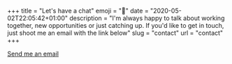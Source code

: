 +++
title = "Let's have a chat"
emoji = "🤙"
date = "2020-05-02T22:05:42+01:00"
description = "I'm always happy to talk about working together, new opportunities or just catching up. If you'd like to get in touch, just shoot me an email with the link below"
slug = "contact"
url = "contact"
+++

<div class="github-project__link align-center j-center">
  <a href="mailto:hello@murshidazher.com" class="learn-more-button w-inline-block filter-none" title="Email Murshid Azher (hello@murshidazher.com)">Send me an email</a>
</div>
